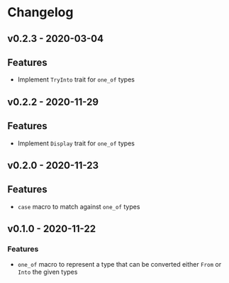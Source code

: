 # Changelog


## v0.2.3 - 2020-03-04

## Features
- Implement `TryInto` trait for `one_of` types


## v0.2.2 - 2020-11-29

## Features
- Implement `Display` trait for `one_of` types


## v0.2.0 - 2020-11-23

## Features
- `case` macro to match against `one_of` types


## v0.1.0 - 2020-11-22

### Features
- `one_of` macro to represent a type that can be converted either `From` or `Into` the given types
